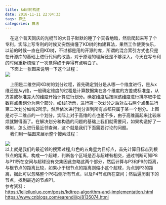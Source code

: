 ```yaml
---
title: kd树的构建
date: 2018-11-11 22:04:33
tags: 算法
categories: 算法
---
```

&nbsp;&nbsp;&nbsp;&nbsp;在这个普天同庆的光棍节的大日子默默的睡了个天昏地暗，然后爬起来写了个专利。实际上写专利的时候又突然搞懂了KD树的构建算法，果然工作使我快乐，以前的时候一直在用KD树，不过都是用的开源的库，所谓的混合索引方式也只是在开源库的基础上进行代码的改造，对于原理的理解还是不够深入，今天在写专利的时候重新梳理了一次觉得终于弄得有点明白了。  
&nbsp;&nbsp;&nbsp;&nbsp;下面上一张图来说明一下这个过程：  
<img src="https://blogimage-1251632003.cos.ap-guangzhou.myqcloud.com/%E4%BA%8C%E7%BB%B4%E7%A9%BA%E9%97%B4KD%E6%A0%91.jpg"></img>  

&nbsp;&nbsp;&nbsp;&nbsp;上图是二维空间KD树的划分过程，首先确定划分是从哪一个维度进行，是从x维还是从y维，一般确定维度的过程是计算数据集在各个维度的方差或标准差，从方差或标准差大的维度开始计算进行划分。确定维度后按照该维度进行排序取中位数将点集划分为两个部分，如线1所示，进行第一次划分之后对左右两个点集进行第二次划分如线2所示，然后依次进行划分直到所有点都只属于某一个划分。上图是对于二维点的一个划分，实际上对于高维的点也差不多，由于高维画起来比较麻烦就懒得画了。在解决划分和构造的问题的基础上我们就需要问，如果构造好了一棵树，怎么进行最近邻查询，这个就是我们下面需要讨论的问题。  
&nbsp;&nbsp;&nbsp;&nbsp;我们用一幅图来展示整个搜索过程：
  
<img src="https://blogimage-1251632003.cos.ap-guangzhou.myqcloud.com/%E4%BA%8C%E7%BB%B4%E7%A9%BA%E9%97%B4KD%E6%A0%91%E6%90%9C%E7%B4%A2.jpg"></img>  
以上就是我们的最近邻的搜索过程,红色的五角星为目标点，首先计算目标点到根节点的距离，构成一个超球，判断各个区域是否与超球有相交，通过判断可知P8与P11所在空间与超球没有交集因此忽略这两个部分，然后计算与P3和P9的距离，与根节点的距离比较，如果小于根节点的距离则缩小这个超球，为点到P3的距离，据此可以忽略整个P6右侧所有节点，以及P4节点所在空间；然后遍历剩下的节点，找到最近的节点P1。  
参考资料：  
https://leileiluoluo.com/posts/kdtree-algorithm-and-implementation.html  
https://www.cnblogs.com/earendil/p/8135074.html
